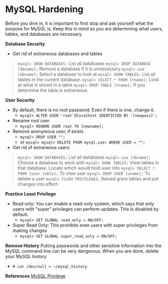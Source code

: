 # MySQL Hardening

Before you dive in, it is important to first stop and ask yourself what the purpose for MySQL is. Keep this in mind as you are determining what users, tables, and databases are necessary.

**Database Security** 
 - Get rid of extraneous databases and tables
>  `mysql> SHOW DATABASES;` List all databases
>   `mysql> DROP DATABASE [dbname];` Remove a database if it is unnecessary
>   `mysql> use [dbname];` Select a database to look at
>   `mysql> SHOW TABLES;` List all tables in the current database.
>   `mysql> SELECT * FROM [tname];` Look at what is stored in a table
>   `mysql> DROP TABLE [tname];` If you determine the table is extraneous

**User Security**
 - By default, there is no root password. Even if there is one, change it.
	 - `mysql> ALTER USER 'root'@localhost IDENTIFIED BY '[newpass]';`
 - Rename root user
	 - `mysql> RENAME USER root TO [newname];`
 - Remove anonymous user, if exists
	 - `mysql> DROP USER "";`
	 - or `mysql> mysql> DELETE FROM mysql.user WHERE USER = "";`
 - Get rid of extraneous users
> `mysql> SHOW DATABASES;` List all databases
> `mysql> use [dbname];` Choose a database to work with
> `mysql> SHOW TABLES;` View tables in that database. Locate which would hold user info
> `mysql> SELECT * FROM [user_table];` To view user
> `mysql> DROP USER [uname];` To delete a user
> `mysql> FLUSH PRIVILEGES;` Reload grant tables and put changes into effect
 

**Practice Least Privilege**

 - Read only: You can enable a read-only system, which says that only users with "super"
   privileges can perform updates. This is disabled by default.
	 - `mysql> SET GLOBAL read_only = ON/OFF;`
 - Super Read Only: This prohibits even users with super privileges from making changes
	 - `mysql> SET GLOBAL super_read_only = ON/OFF;`

**Remove History**
Putting passwords and other sensitive information into the MySQL command line can be very dangerous. When you are done, delete your MySQL history

 - `# cat /dev/null > ~/mysql_history`

**References**
[MySQL Privilege](https://dev.mysql.com/doc/refman/8.0/en/privileges-provided.html)
